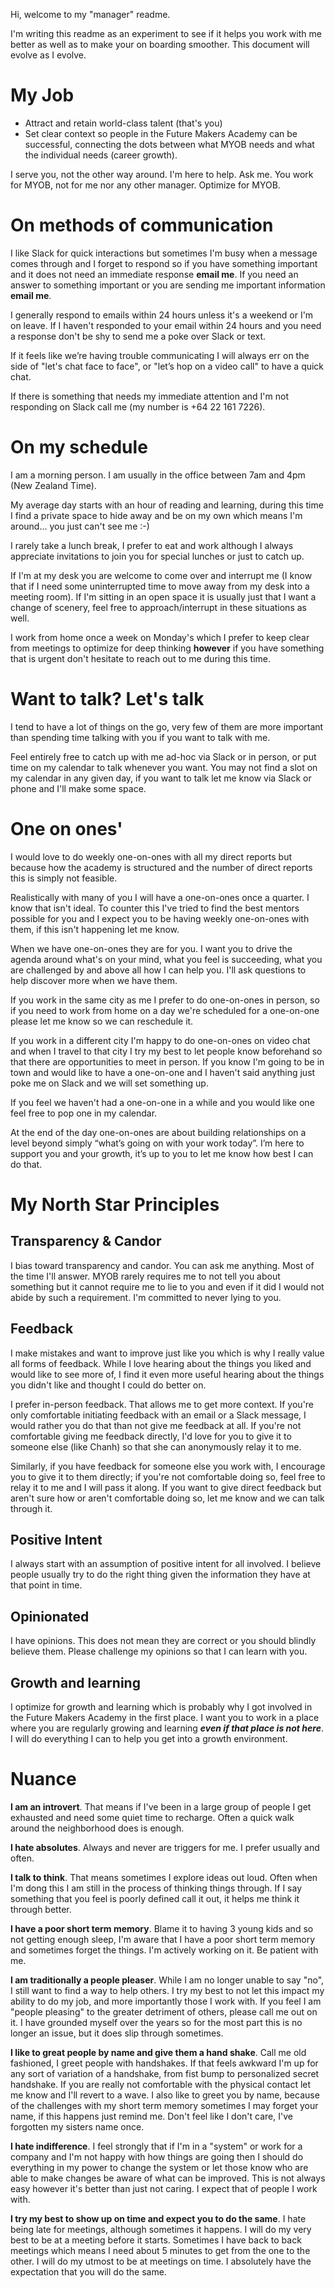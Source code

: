 Hi, welcome to my "manager" readme. 

I'm writing this readme as an experiment to see if it helps you work with me better as well as to make your on boarding smoother. This document will evolve as I evolve.

# My Job

- Attract and retain world-class talent (that's you)  
- Set clear context so people in the Future Makers Academy can be successful, connecting the dots between what MYOB needs and what the individual needs (career growth).

I serve you, not the other way around. I'm here to help. Ask me. You work for MYOB, not for me nor any other manager. Optimize for MYOB. 

# On methods of communication 

I like Slack for quick interactions but sometimes I'm busy when a message comes through and I forget to respond so if you have something important and it does not need an immediate response **email me**. If you need an answer to something important or you are sending me important information **email me**. 

I generally respond to emails within 24 hours unless it's a weekend or I'm on leave. If I haven't responded to your email within 24 hours and you need a response don't be shy to send me a poke over Slack or text.  

If it feels like we’re having trouble communicating I will always err on the side of "let's chat face to face", or "let’s hop on a video call" to have a quick chat.

If there is something that needs my immediate attention and I'm not responding on Slack call me (my number is +64 22 161 7226).

# On my schedule 

I am a morning person.  I am usually in the office between 7am and 4pm (New Zealand Time). 

My average day starts with an hour of reading and learning, during this time I find a private space to hide away and be on my own which means I'm around... you just can't see me :-)

I rarely take a lunch break, I prefer to eat and work although I always appreciate invitations to join you for special lunches or just to catch up.

If I'm at my desk you are welcome to come over and interrupt me (I know that if I need some uninterrupted time to move away from my desk into a meeting room). If I'm sitting in an open space it is usually just that I want a change of scenery, feel free to approach/interrupt in these situations as well.

I work from home once a week on Monday's which I prefer to keep clear from meetings to optimize for deep thinking **however** if you have something that is urgent don't hesitate to reach out to me during this time.

#  Want to talk? Let's talk

I tend to have a lot of things on the go, very few of them are more important than spending time talking with you if you want to talk with me. 

Feel entirely free to catch up with me ad-hoc via Slack or in person, or put time on my calendar to talk whenever you want. You may not find a slot on my calendar in any given day, if you want to talk let me know via Slack or phone and I'll make some space.  

# One on ones'

I would love to do weekly one-on-ones with all my direct reports but because how the academy is structured and the number of direct reports this is simply not feasible. 

Realistically with many of you I will have a one-on-ones once a quarter. I know that isn't ideal. To counter this I've tried to find the best mentors possible for you and I expect you to be having weekly one-on-ones with them, if this isn't happening let me know.

When we have one-on-ones they are for you. I want you to drive the agenda around what's on your mind, what you feel is succeeding, what you are challenged by and above all how I can help you. I'll ask questions to help discover more when we have them.

If you work in the same city as me I prefer to do one-on-ones in person, so if you need to work from home on a day we're scheduled for a one-on-one please let me know so we can reschedule it.

If you work in a different city I'm happy to do one-on-ones on video chat and when I travel to that city I try my best to let people know beforehand so that there are opportunities to meet in person. If you know I'm going to be in town and would like to have a one-on-one and I haven't said anything just poke me on Slack and we will set something up.

If you feel we haven't had a one-on-one in a while and you would like one feel free to pop one in my calendar.

At the end of the day one-on-ones are about building relationships on a level beyond simply “what’s going on with your work today”. I’m here to support you and your growth, it’s up to you to let me know how best I can do that.

# My North Star Principles

## Transparency & Candor 

I bias toward transparency and candor. You can ask me anything. Most of the time I'll answer. MYOB rarely requires me to not tell you about something but it cannot require me to lie to you and even if it did I would not abide by such a requirement. I'm committed to never lying to you.

## Feedback

I make mistakes and want to improve just like you which is why I really value all forms of feedback. While I love hearing about the things you liked and would like to see more of, I find it even more useful hearing about the things you didn't like and thought I could do better on. 

I prefer in-person feedback. That allows me to get more context. If you're only comfortable initiating feedback with an email or a Slack message, I would rather you do that than not give me feedback at all. If you're not comfortable giving me feedback directly, I'd love for you to give it to someone else (like Chanh) so that she can anonymously relay it to me. 

Similarly, if you have feedback for someone else you work with, I encourage you to give it to them directly; if you're not comfortable doing so, feel free to relay it to me and I will pass it along. If you want to give direct feedback but aren't sure how or aren't comfortable doing so, let me know and we can talk through it.

## Positive Intent

I always start with an assumption of positive intent for all involved. I believe people usually try to do the right thing given the information they have at that point in time.

## Opinionated

I have opinions. This does not mean they are correct or you should blindly believe them. Please challenge my opinions so that I can learn with you.

## Growth and learning

I optimize for growth and learning which is probably why I got involved in the Future Makers Academy in the first place. I want you to work in a place where you are regularly growing and learning __*even if that place is not here*__. I will do everything I can to help you get into a growth environment. 

# Nuance 

**I am an introvert**. That means if I've been in a large group of people I get exhausted and need some quiet time to recharge. Often a quick walk around the neighborhood does is enough.  

**I hate absolutes**. Always and never are triggers for me. I prefer usually and often.

**I talk to think**. That means sometimes I explore ideas out loud. Often when I'm dong this I am still in the process of thinking things through. If I say something that you feel is poorly defined call it out, it helps me think it through better.

**I have a poor short term memory**. Blame it to having 3 young kids and so not getting enough sleep, I'm aware that I have a poor short term memory and sometimes forget the things. I'm actively working on it. Be patient with me. 

**I am traditionally a people pleaser**. While I am no longer unable to say "no", I still want to find a way to help others. I try my best to not let this impact my ability to do my job, and more importantly those I work with. If you feel I am "people pleasing" to the greater detriment of others, please call me out on it. I have grounded myself over the years so for the most part this is no longer an issue, but it does slip through sometimes.

**I like to great people by name and give them a hand shake**. Call me old fashioned, I greet people with handshakes. If that feels awkward I'm up for any sort of variation of a handshake, from fist bump to personalized secret handshake. If you are really not comfortable with the physical contact let me know and I'll revert to a wave. I also like to greet you by name, because of the challenges with my short term memory sometimes I may forget your name, if this happens just remind me. Don't feel like I don't care, I've forgotten my sisters name once.

**I hate indifference**. I feel strongly that if I'm in a "system" or work for a company and I'm not happy with how things are going then I should do everything in my power to change the system or let those know who are able to make changes be aware of what can be improved. This is not always easy however it's better than just not caring. I expect that of people I work with.

**I try my best to show up on time and expect you to do the same**. I hate being late for meetings, although sometimes it happens. I will do my very best to be at a meeting before it starts. Sometimes I have back to back meetings which means I need about 5 minutes to get from the one to the other. I will do my utmost to be at meetings on time. I absolutely have the expectation that you will do the same. 

